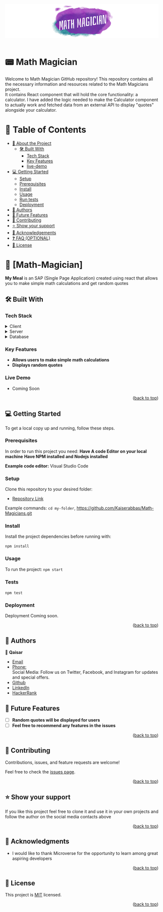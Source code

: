 ﻿<img src="./src/assets/logo.png">
<br> <br> 
<h1>📟 Math Magician</h1>
Welcome to Math Magician GitHub repository! This repository contains all the necessary information and resources related to the Math Magicians project.<br>
It contains React component that will hold the core functionality: a calculator. I have added the logic needed to make the Calculator component to actually work and fetched data from an external API to display "quotes" alongside your calculator.
<a name="readme-top"></a>

# 📗 Table of Contents

- [📖 About the Project](#about-project)
  - [🛠 Built With](#built-with)
    - [Tech Stack](#tech-stack)
    - [Key Features](#key-features)
    - [live-demo](#live-demo)
- [💻 Getting Started](#getting-started)
  - [Setup](#setup)
  - [Prerequisites](#prerequisites)
  - [Install](#install)
  - [Usage](#usage)
  - [Run tests](#run-tests)
  - [Deployment](#deployment)
- [👥 Authors](#authors)
- [🔭 Future Features](#future-features)
- [🤝 Contributing](#contributing)
- [⭐️ Show your support](#support)
- [🙏 Acknowledgements](#acknowledgements)
- [❓ FAQ (OPTIONAL)](#faq)
- [📝 License](#license)


# 📖 [Math-Magician] <a name="about-project"></a>

**My Meal** is an SAP (Single Page Application) created using react that allows you to make simple math calculations and get random quotes

## 🛠 Built With <a name="built-with"></a>

### Tech Stack <a name="tech-stack"></a>

<details>
  <summary>Client</summary>
  <ul>
    <li><a href="https://react.dev/">Reactjs</a></li>
  </ul>
</details>

<details>
  <summary>Server</summary>
  <ul>
    <li>N/A</li>
  </ul>
</details>

<details>
<summary>Database</summary>
  <ul>
    <li>N/A</li>
  </ul>
</details>



### Key Features <a name="key-features"></a>

- **Allows users to make simple math calculations**
- **Displays random quotes**

### Live Demo <a name="live-demo"></a>

- Coming Soon

<p align="right">(<a href="#readme-top">back to top</a>)</p>

## 💻 Getting Started <a name="getting-started"></a>

To get a local copy up and running, follow these steps.

### Prerequisites

In order to run this project you need:
**Have A code Editor on your local machine**
**Have NPM installed and Nodejs installed**

**Example code editor:**
Visual Studio Code



### Setup

Clone this repository to your desired folder:
- [Repository Link](https://github.com/Kaiserabbas/Math-Magicians.git)

Example commands:
  ```cd my-folder```,
https://github.com/Kaiserabbas/Math-Magicians.git



### Install

Install the project dependencies before running with:

 ```npm install```


### Usage

To run the project:
  ```npm start```

### Tests

```npm test```

### Deployment

Deployment Coming soon. 

<p align="right">(<a href="#readme-top">back to top</a>)</p>


## 👥 Authors <a name="authors"></a>
👤 **Qaisar**
- [Email](kayser.abbas@gmail.com) <br>
- [Phone:](+923140071447) <br>
  Social Media: Follow us on Twitter, Facebook, and Instagram for updates and special offers.
- [Github](https://github.com/Kaiserabbas)
- [LinkedIn](https://www.linkedin.com/in/qaisar-abbas-21a93840/)
- [HackerRank](https://www.hackerrank.com/kayser_abbas?hr_r=1)


## 🔭 Future Features <a name="future-features"></a>

- [ ] **Random quotes will be displayed for users**
- [ ] **Feel free to recommend any features in the issues**

<p align="right">(<a href="#readme-top">back to top</a>)</p>




## 🤝 Contributing <a name="contributing"></a>

Contributions, issues, and feature requests are welcome!

Feel free to check the [issues page](https://github.com/Kaiserabbas/Math-Magicians.git/issues). 

<p align="right">(<a href="#readme-top">back to top</a>)</p>



## ⭐️ Show your support <a name="support"></a>

If you like this project feel free to clone it and use it in your own projects and follow the author on the social media contacts above

<p align="right">(<a href="#readme-top">back to top</a>)</p>


## 🙏 Acknowledgments <a name="acknowledgements"></a>

- I would like to thank Microverse for the opportunity to learn among great aspiring developers
  
<p align="right">(<a href="#readme-top">back to top</a>)</p>




## 📝 License <a name="license"></a>

This project is [MIT](./LICENSE) licensed.

<p align="right">(<a href="#readme-top">back to top</a>)</p>


